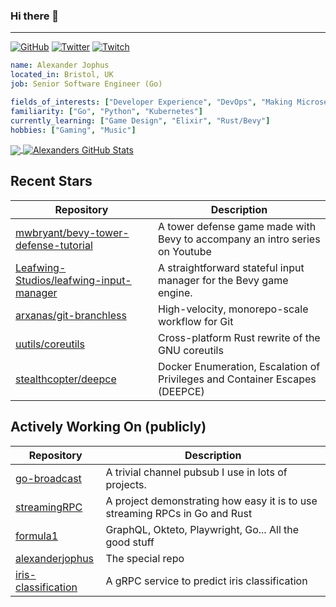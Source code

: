 ### Hi there 👋

---

<a href="https://github.com/alexanderjophus"><img src="https://img.shields.io/github/followers/alexanderjophus.svg?label=GitHub&style=social" alt="GitHub"></a>
<a href="https://twitter.com/AlexanderJophus"><img src="https://img.shields.io/twitter/follow/AlexanderJophus?label=Twitter&style=social" alt="Twitter"></a>
<a href="https://twitch.tv/dejophus"><img src="https://img.shields.io/twitch/status/dejophus?style=social" alt="Twitch"></a>

```yaml
name: Alexander Jophus
located_in: Bristol, UK
job: Senior Software Engineer (Go)

fields_of_interests: ["Developer Experience", "DevOps", "Making Microservices Go Zoom"]
familiarity: ["Go", "Python", "Kubernetes"]
currently_learning: ["Game Design", "Elixir", "Rust/Bevy"]
hobbies: ["Gaming", "Music"]
```

<a href="https://github.com/alexanderjophus/alexanderjophus">
  <img align="center" src="https://github-readme-stats-git-masterrstaa-rickstaa.vercel.app/api/top-langs?username=alexanderjophus&hide=java,html,tex&langs_count=3&theme=vision-friendly-dark" />
</a>
<a href="https://github.com/alexanderjophus/alexanderjophus">
  <img align="center" src="https://github-readme-stats-git-masterrstaa-rickstaa.vercel.app/api?username=alexanderjophus&show_icons=true&line_height=27&count_private=true&theme=vision-friendly-dark" alt="Alexanders GitHub Stats" />
</a>

## Recent Stars
| Repository | Description |
|---|---|
| [mwbryant/bevy-tower-defense-tutorial](https://www.github.com/mwbryant/bevy-tower-defense-tutorial) | A tower defense game made with Bevy to accompany an intro series on Youtube |
| [Leafwing-Studios/leafwing-input-manager](https://www.github.com/Leafwing-Studios/leafwing-input-manager) | A straightforward stateful input manager for the Bevy game engine. |
| [arxanas/git-branchless](https://www.github.com/arxanas/git-branchless) | High-velocity, monorepo-scale workflow for Git |
| [uutils/coreutils](https://www.github.com/uutils/coreutils) | Cross-platform Rust rewrite of the GNU coreutils |
| [stealthcopter/deepce](https://www.github.com/stealthcopter/deepce) | Docker Enumeration, Escalation of Privileges and Container Escapes (DEEPCE) |

## Actively Working On (publicly)
| Repository | Description |
|---|---|
| [go-broadcast](https://www.github.com/alexanderjophus/go-broadcast) | A trivial channel pubsub I use in lots of projects. |
| [streamingRPC](https://www.github.com/alexanderjophus/streamingRPC) | A project demonstrating how easy it is to use streaming RPCs in Go and Rust |
| [formula1](https://www.github.com/alexanderjophus/formula1) | GraphQL, Okteto, Playwright, Go... All the good stuff |
| [alexanderjophus](https://www.github.com/alexanderjophus/alexanderjophus) | The special repo |
| [iris-classification](https://www.github.com/alexanderjophus/iris-classification) | A gRPC service to predict iris classification |